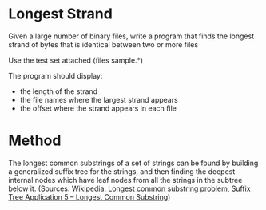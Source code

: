 # Longest Strand
Given a large number of binary files, write a program that finds the
longest strand of bytes that is identical between two or more files

Use the test set attached (files sample.*)

The program should display:
- the length of the strand
- the file names where the largest strand appears
- the offset where the strand appears in each file

# Method
The longest common substrings of a set of strings can be found by building a generalized suffix tree for the strings, and then finding the deepest internal nodes which have leaf nodes from all the strings in the subtree below it. (Sources: [Wikipedia: Longest common substring problem](https://en.wikipedia.org/wiki/Longest_common_substring_problem), [Suffix Tree Application 5 – Longest Common Substring](https://www.geeksforgeeks.org/suffix-tree-application-5-longest-common-substring-2/))

